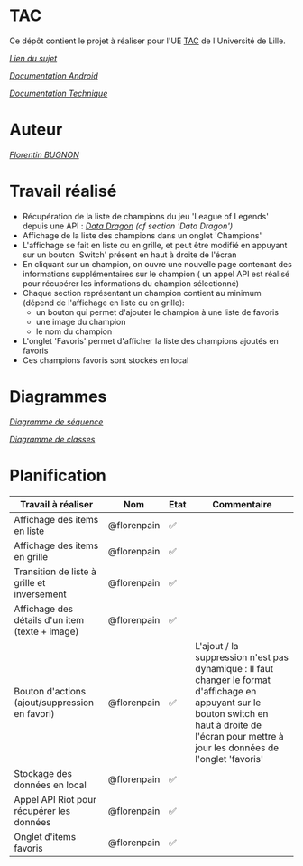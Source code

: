 # TAC

Ce dépôt contient le projet à réaliser pour l'UE [TAC](https://www.fil.univ-lille.fr/portail/index.php?dipl=MInfo&sem=ES&ue=TAC&label=Pr%C3%A9sentation) de l'Université de Lille.

*[Lien du sujet](https://github.com/Florenpain/TAC/blob/main/CahierDesCharges.pdf)*

*[Documentation Android](https://developer.android.com/guide/index.html)*

*[Documentation Technique](https://github.com/Florenpain/TAC/blob/main/documentationTechnique.pdf)*

# Auteur 

*[Florentin BUGNON](https://github.com/Florenpain)*

# Travail réalisé 

- Récupération de la liste de champions du jeu 'League of Legends' depuis une API : *[Data Dragon](https://developer.riotgames.com/docs/lol) (cf section 'Data Dragon')*
- Affichage de la liste des champions dans un onglet 'Champions'
- L'affichage se fait en liste ou en grille, et peut être modifié en appuyant sur un bouton 'Switch' présent en haut à droite de l'écran
- En cliquant sur un champion, on ouvre une nouvelle page contenant des informations supplémentaires sur le champion ( un appel API est réalisé pour récupérer les informations du champion sélectionné)
- Chaque section représentant un champion contient au minimum (dépend de l'affichage en liste ou en grille):
  - un bouton qui permet d'ajouter le champion à une liste de favoris
  - une image du champion
  - le nom du champion
- L'onglet 'Favoris' permet d'afficher la liste des champions ajoutés en favoris
- Ces champions favoris sont stockés en local

# Diagrammes

*[Diagramme de séquence]()*

*[Diagramme de classes]()*

# Planification 

| Travail à réaliser                              | Nom         | Etat               | Commentaire                                                                                                                                                                                              |
|-------------------------------------------------|-------------|--------------------|----------------------------------------------------------------------------------------------------------------------------------------------------------------------------------------------------------|
| Affichage des items en liste                    | @florenpain | :white_check_mark: |                                                                                                                                                                                                          |
| Affichage des items en grille                   | @florenpain | :white_check_mark: |                                                                                                                                                                                                          |
| Transition de liste à grille et inversement     | @florenpain | :white_check_mark: |                                                                                                                                                                                                          |
| Affichage des détails d'un item (texte + image) | @florenpain | :white_check_mark: |                                                                                                                                                                                                          |
| Bouton d'actions (ajout/suppression en favori)  | @florenpain | :white_check_mark: | L'ajout / la suppression n'est pas dynamique : Il faut changer le format d'affichage en appuyant sur le bouton switch en haut à droite de l'écran pour mettre à jour les données de l'onglet 'favoris'   |
| Stockage des données en local                   | @florenpain | :white_check_mark: |                                                                                                                                                                                                          |
| Appel API Riot pour récupérer les données       | @florenpain | :white_check_mark: |                                                                                                                                                                                                          |
| Onglet d'items favoris                          | @florenpain | :white_check_mark: |                                                                                                                                                                                                          |


